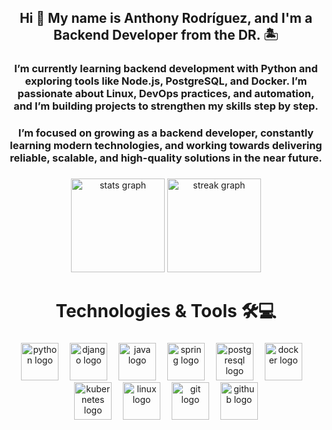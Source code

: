<h2 align="center">Hi 👋 My name is Anthony Rodríguez, and I'm a Backend Developer from the DR. 🏝️</h2>

###

<h3 align="center">I’m currently learning backend development with Python and exploring tools like Node.js, PostgreSQL, and Docker.
I’m passionate about Linux, DevOps practices, and automation, and I’m building projects to strengthen my skills step by step.</h3>

<h3 align="center">I’m focused on growing as a backend developer, constantly learning modern technologies, and working towards delivering reliable, scalable, and high-quality solutions in the near future.</h3>

###

<div align="center">
  <img src="https://github-readme-stats.vercel.app/api?username=AnthonyRodriguez0506&hide_title=false&hide_rank=false&show_icons=true&include_all_commits=true&count_private=true&disable_animations=false&theme=github_dark&locale=en&hide_border=false" height="150" alt="stats graph"  />
  <img src="https://streak-stats.demolab.com?user=AnthonyRodriguez0506&locale=en&mode=daily&theme=github_dark&hide_border=false&border_radius=5" height="150" alt="streak graph"  />
</div>

###

<h1 align="center">Technologies & Tools 🛠💻</h1>

###

<div align="center">
  <img src="https://skillicons.dev/icons?i=python" height="60" alt="python logo" />
  <img width="10" />
  <img src="https://skillicons.dev/icons?i=django" height="60" alt="django logo" />
  <img width="10" />
  <img src="https://skillicons.dev/icons?i=java" height="60" alt="java logo" />
  <img width="10" />
  <img src="https://skillicons.dev/icons?i=spring" height="60" alt="spring logo" />
  <img width="10" />
  <img src="https://skillicons.dev/icons?i=postgres" height="60" alt="postgresql logo" />
  <img width="10" />
  <img src="https://skillicons.dev/icons?i=docker" height="60" alt="docker logo" />
  <img width="10" />
  <img src="https://skillicons.dev/icons?i=kubernetes" height="60" alt="kubernetes logo" />
  <img width="10" />
  <img src="https://skillicons.dev/icons?i=linux" height="60" alt="linux logo" />
  <img width="10" />
  <img src="https://skillicons.dev/icons?i=git" height="60" alt="git logo" />
  <img width="10" />
  <img src="https://skillicons.dev/icons?i=github" height="60" alt="github logo" />
</div>

###
